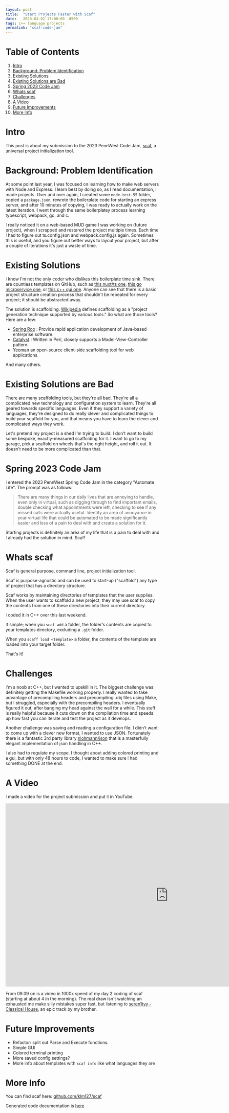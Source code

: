 ```yaml
---
layout: post
title:  "Start Projects Faster with Scaf"
date:   2023-04-02 17:00:00 -0500
tags: c++ language projects
permalink: "scaf-code-jam"
---
```


# Table of Contents
1. [Intro](#intro)
1. [Background: Problem Identification](#background-problem-identification)
1. [Existing Solutions](#existing-solutions)
1. [Existing Solutions are Bad](#existing-solutions-are-bad)
1. [Spring 2023 Code Jam](#spring-2023-code-jam)
1. [Whats scaf](#whats-scaf)
1. [Challenges](#challenges)
1. [A Video](#a-video)
1. [Future Improvements](#future-improvements)
1. [More Info](#more-info)

# Intro

This post is about my submission to the 2023 PennWest Code Jam, [scaf](https://github.com/klm127/scaf), a universal project initialization tool.

# Background: Problem Identification

At some point last year, I was focused on learning how to make web servers with Node and Express. I learn best by doing so, as I read documentation, I made projects. Over and over again, I created some `node-test-55` folder, copied a `package.json`, rewrote the boilerplate code for starting an express server, and after 10 minutes of copying, I was ready to actually work on the latest iteration. I went through the same boilerplatey process learning typescript, webpack, go, and c.

I really noticed it on a web-based MUD game I was working on (future project), when I scrapped and restared the project multiple times. Each time I had to figure out ts.config.json and webpack.config.js again. Sometimes this is useful, and you figure out better ways to layout your project, but after a couple of iterations it's just a waste of time.

# Existing Solutions

I know I'm not the only coder who dislikes this boilerplate time sink. There are countless templates on GitHub, such as [this nuxt/ts one](https://github.com/nuxt-community/typescript-template), [this go microservice one](https://github.com/stefanprodan/podinfo), or [this c++ gui one](https://github.com/cpp-best-practices/gui_starter_template). Anyone can see that there is a basic project structure creation process that shouldn't be repeated for every project; it should be abstracted away.

The solution is scaffolding. [Wikipedia](https://github.com/cpp-best-practices/gui_starter_template) defines scaffolding as a "project generation technique supported by various tools." So what are those tools? Here are a few:

- [Spring Roo](https://en.wikipedia.org/wiki/Spring_Roo) : Provide rapid application development of Java-based enterprise software.
- [Catalyst](https://en.wikipedia.org/wiki/Catalyst_(software)) : Written in Perl, closely supports a Model-View-Controller pattern.
- [Yeoman](https://en.wikipedia.org/wiki/Yeoman_(software)) an open-source client-side scaffolding tool for web applications.

And many others.

# Existing Solutions are Bad

There are many scaffolding tools, but they're all bad. They're all a complicated new technology and configuration system to learn. They're all geared towards specific languages. Even if they support a variety of languages, they're designed to do really clever and complicated things to build your scaffold for you, and that means you have to learn the clever and complicated ways they work.

Let's pretend my project is a shed I'm trying to build. I don't want to build some bespoke, exactly-measured scaffolding for it. I want to go to my garage, pick a scaffold on wheels that's the right height, and roll it out. It doesn't need to be more complicated than that.

# Spring 2023 Code Jam

I entered the 2023 PennWest Spring Code Jam in the category "Automate Life". The prompt was as follows:

> There are many things in our daily lives that are annoying to handle, even only in virtual, such as digging through to find important emails, double checking what appointments were left, checking to see if any missed calls were actually useful. Identify an area of annoyance in your virtual life that could be automated to be made significantly easier and less of a pain to deal with and create a solution for it.

Starting projects is definitely an area of my life that is a pain to deal with and I already had the solution in mind. Scaf!

# Whats scaf

Scaf is general purpose, command line, project initialization tool.

Scaf is purpose-agnostic and can be used to start-up ("scaffold") any type of project that has a directory structure.

Scaf works by maintaining directories of templates that the user supplies. When the user wants to scaffold a new project, they may use scaf to copy the contents from one of these directories into their current directory.

I coded it in C++ over this last weekend.

It simple; when you `scaf add` a folder, the folder's contents are copied to your templates directory, excluding a `.git` folder.

When you `scaff load <template>` a folder, the contents of the template are loaded into your target folder.

That's it!

# Challenges

I'm a noob at C++, but I wanted to upskill in it. The biggest challenge was definitely getting the Makefile working properly. I really wanted to take advantage of precompiling headers and precompiling .obj files using Make, but I struggled, especially with the precompiling headers. I eventually figured it out, after banging my head against the wall for a while. This stuff is really helpful because it cuts down on the compilation time and speeds up how fast you can iterate and test the project as it develops.

Another challenge was saving and reading a configuration file. I didn't want to come up with a clever new format, I wanted to use JSON. Fortunately there is a fantastic 3rd party library [nlohmann/json](https://github.com/nlohmann/json) that is a masterfully elegant implementation of json handling in C++.

I also had to regulate my scope. I thought about adding colored printing and a gui, but with only 48 hours to code, I wanted to make sure I had something DONE at the end.

# A Video

I made a video for the project submission and put it in YouTube.

<iframe width="1064" height="599" src="https://www.youtube.com/watch?v=kLVdjXp3JyA" frameborder="0" allow="accelerometer; autoplay; clipboard-write; encrypted-media; gyroscope; picture-in-picture" allowfullscreen></iframe>

From 09:09 on is a video in 1000x speed of my day 2 coding of scaf (starting at about 4 in the morning). The real draw isn't watching an exhausted me make silly mistakes super fast, but listening to [seren1tyy - Classical House](https://soundcloud.com/seren1tyy/classical-house), an epic track by my brother. 

# Future Improvements

- Refactor: split out Parse and Execute functions.
- Simple GUI
- Colored terminal printing
- More saved config settings?
- More info about templates with `scaf info` like what languages they are

# More Info

You can find scaf here: [github.com/klm127/scaf](https://github.com/klm127/scaf)

Generated code documentation is [here](http://www.quaffingcode.com/scaf/html/index.html)





